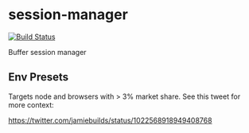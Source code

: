 # session-manager

[![Build Status](https://travis-ci.org/bufferapp/session-manager.svg?branch=master)](https://travis-ci.org/bufferapp/session-manager)

Buffer session manager

## Env Presets

Targets node and browsers with > 3% market share. See this tweet for more context:

https://twitter.com/jamiebuilds/status/1022568918949408768
